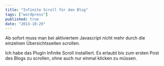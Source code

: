 ```yaml
---
title: "Infinite Scroll für den Blog"
tags: ["wordpress"]
published: true
date: "2013-10-29"
---
```


Ab sofort muss man bei aktiviertem Javascript nicht mehr durch die einzelnen Übersichtsseiten scrollen.

Ich habe das Plugin Infinite Scroll installiert. Es erlaubt bis zum ersten Post des Blogs zu scrollen, ohne auch nur einmal klicken zu müssen.

